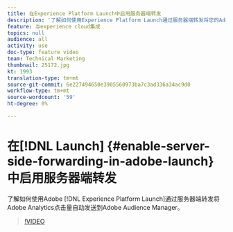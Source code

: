 ```yaml
---
title: 在Experience Platform Launch中启用服务器端转发
description: '了解如何使用Experience Platform Launch通过服务器端转发将您的Adobe Analytics点击量自动发送到Adobe Audience Manager。 '
feature: 与experience cloud集成
topics: null
audience: all
activity: use
doc-type: feature video
team: Technical Marketing
thumbnail: 25172.jpg
kt: 1993
translation-type: tm+mt
source-git-commit: 6e227494650e3905560973ba7c3ad336a34ac9d0
workflow-type: tm+mt
source-wordcount: '59'
ht-degree: 0%

---
```



# 在[!DNL Launch] {#enable-server-side-forwarding-in-adobe-launch}中启用服务器端转发

了解如何使用Adobe [!DNL Experience Platform Launch]通过服务器端转发将Adobe Analytics点击量自动发送到Adobe Audience Manager。

>[!VIDEO](https://video.tv.adobe.com/v/25172?quality=12)
